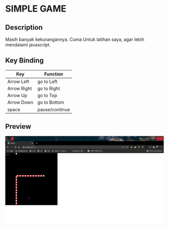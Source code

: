 # SIMPLE <SNAKE> GAME

## Description
Masih banyak kekurangannya. Cuma Untuk latihan saya, agar lebih mendalami javascript.

## Key Binding

| Key | Function |
|-----------|---------------------|
| Arrow Left | go to Left |
| Arrow Right | go to Right |
| Arrow Up | go to Top |
| Arrow Down | go to Bottom |
| space | pause/continue |

## Preview

<img src="./assets/images/screenshot.png" style="width=50vw;margin:0 auto;display:block">
